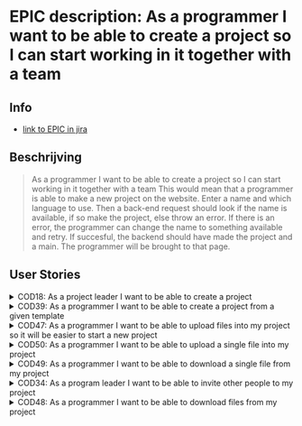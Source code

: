 # EPIC description: As a programmer I want to be able to create a project so I can start working in it together with a team


## Info
* [link to EPIC in jira](https://codelaborative.atlassian.net/browse/COD-33)


## Beschrijving 
> As a programmer I want to be able to create a project so I can start working in it together with a team
> This would mean that a programmer is able to make a new project on the website. Enter a name and which language to use.
> Then a back-end request should look if the name is available, if so make the project, else throw an error.
> If there is an error, the programmer can change the name to something available and retry.
> If succesful, the backend should have made the project and a main. The programmer will be brought to that page.
<!-- {beschrijving van {TYPE}}
> voorbeeld: As a programmer i want to be able to delete a file on the frontend.
> This should send a request with the projectId and {file Identifyer} to the backend after which the backend should look for the project with this id, 
> grab the latest version of the project out of the cache and delete the file if the project contains the {file Identifyer}. 
> Then an (succes) response shoud be returned -->


## User Stories
<details>
<summary>COD18: As a project leader I want to be able to create a project</summary>

* [User Story description](https://github.com/webbasedcode/documentation/blob/main/doc/user_stories/COD18.md)
* [Link to jira](https://codelaborative.atlassian.net/browse/COD-18)
</details>


<details>
<summary>COD39: As a programmer I want to be able to create a project from a given template</summary>

* [User Story description](https://github.com/webbasedcode/documentation/blob/main/doc/user_stories/COD39.md)
* [Link to jira](https://codelaborative.atlassian.net/browse/COD-39)
</details>


<details>
<summary>COD47: As a programmer I want to be able to upload files into my project so it will be easier to start a new project</summary>

* [User Story description](https://github.com/webbasedcode/documentation/blob/main/doc/user_stories/COD47.md)
* [Link to jira](https://codelaborative.atlassian.net/browse/COD-47)
</details>


<details>
<summary>COD50: As a programmer I want to be able to upload a single file into my project</summary>

* [User Story description](https://github.com/webbasedcode/documentation/blob/main/doc/user_stories/COD50.md)
* [Link to jira](https://codelaborative.atlassian.net/browse/COD-50)
</details>


<details>
<summary>COD49: As a programmer I want to be able to download a single file from my project</summary>

* [User Story description](https://github.com/webbasedcode/documentation/blob/main/doc/user_stories/COD49.md)
* [Link to jira](https://codelaborative.atlassian.net/browse/COD-49)
</details>


<details>
<summary>COD34: As a program leader I want to be able to invite other people to my project</summary>

* [User Story description](https://github.com/webbasedcode/documentation/blob/main/doc/user_stories/COD34.md)
* [Link to jira](https://codelaborative.atlassian.net/browse/COD-34)
</details>


<details>
<summary>COD48: As a programmer I want to be able to download files from my project</summary>

* [User Story description](https://github.com/webbasedcode/documentation/blob/main/doc/user_stories/COD48.md)
* [Link to jira](https://codelaborative.atlassian.net/browse/COD-48)
</details>
